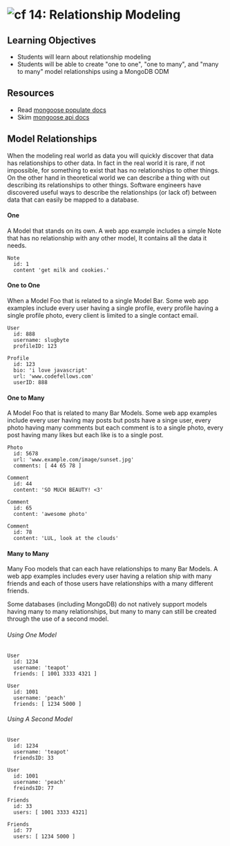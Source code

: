 ![cf](http://i.imgur.com/7v5ASc8.png) 14: Relationship Modeling
===

## Learning Objectives
* Students will learn about relationship modeling
* Students will be able to create "one to one", "one to many", and "many to
  many" model relationships using a MongoDB ODM

## Resources
* Read [mongoose populate docs](http://mongoosejs.com/docs/populate.html)
* Skim [mongoose api docs](http://mongoosejs.com/docs/api.html)

## Model Relationships
When the modeling real world as data you will quickly discover that data has
relationships to other data. In fact in the real world it is rare, if not
impossible, for something to exist that has no relationships to other things.
On the other hand in theoretical world we can describe a thing with out
describing its relationships to other things. Software engineers have
discovered useful ways to describe the relationships (or lack of) between data
that can easily be mapped to a database.

#### One
A Model that stands on its own. A web app example includes a simple Note that
has no relationship with any other model, It contains all the data it needs.

```
Note
  id: 1
  content 'get milk and cookies.'
```

#### One to One
When a Model Foo that is related to a single Model Bar. Some web app examples
include every user having a single profile, every profile having a single
profile photo, every client is limited to a single contact email.

```
User
  id: 888
  username: slugbyte
  profileID: 123

Profile
  id: 123
  bio: 'i love javascript'
  url: 'www.codefellows.com'
  userID: 888
```

#### One to Many
A Model Foo that is related to many Bar Models. Some web app examples include
every user having may posts but posts have a singe user, every photo having
many comments but each comment is to a single photo, every post having many
likes but each like is to a single post.

```
Photo
  id: 5678
  url: 'www.example.com/image/sunset.jpg'
  comments: [ 44 65 78 ]

Comment
  id: 44
  content: 'SO MUCH BEAUTY! <3'

Comment
  id: 65
  content: 'awesome photo'

Comment
  id: 78
  content: 'LUL, look at the clouds'
```


#### Many to Many
Many Foo models that can each have relationships to many Bar Models. A web app
examples includes every user having a relation ship with many friends and each
of those users have relationships with a many different friends.

Some databases (including MongoDB) do not natively support models having many
to many relationships, but many to many can still be created through the use of
a second model.

###### Using One Model
```
User
  id: 1234
  username: 'teapot'
  friends: [ 1001 3333 4321 ]

User
  id: 1001
  username: 'peach'
  friends: [ 1234 5000 ]
```

###### Using A Second Model
```
User
  id: 1234
  username: 'teapot'
  friendsID: 33

User
  id: 1001
  username: 'peach'
  freindsID: 77

Friends
  id: 33
  users: [ 1001 3333 4321]

Friends
  id: 77
  users: [ 1234 5000 ]
```
